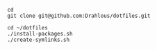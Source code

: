 ```
cd
git clone git@github.com:Drahlous/dotfiles.git
```

```
cd ~/dotfiles
./install-packages.sh
./create-symlinks.sh
```


